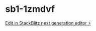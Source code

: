 # sb1-1zmdvf

[Edit in StackBlitz next generation editor ⚡️](https://stackblitz.com/~/github.com/abimaelfrancot/sb1-1zmdvf)